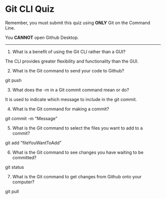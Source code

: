 # Git CLI Quiz

Remember, you must submit this quiz using __ONLY__ Git on the Command Line.

You __CANNOT__ open Github Desktop.

---

1. What is a benefit of using the Git CLI rather than a GUI?

<!-- Write your answer here -->
The CLI provides greater flexibility and functionality than the GUI.

2. What is the Git command to send your code to Github?

<!-- Write your answer here -->
git push

3. What does the -m in a Git commit command mean or do?

<!-- Write your answer here -->
It is used to indicate which message to include in the git commit.

4. What is the Git command for making a commit?

<!-- Write your answer here -->
git commit -m "Message"

5. What is the Git command to select the files you want to add to a commit?

<!-- Write your answer here -->
git add "fileYouWantToAdd"

6. What is the Git command to see changes you have waiting to be committed?

<!-- Write your answer here -->
git status

7. What is the Git command to get changes from Github onto your computer?

<!-- Write your answer here -->
git pull
